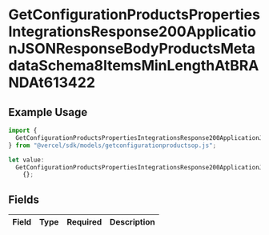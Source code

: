 # GetConfigurationProductsPropertiesIntegrationsResponse200ApplicationJSONResponseBodyProductsMetadataSchema8ItemsMinLengthAtBRANDAt613422

## Example Usage

```typescript
import {
  GetConfigurationProductsPropertiesIntegrationsResponse200ApplicationJSONResponseBodyProductsMetadataSchema8ItemsMinLengthAtBRANDAt613422,
} from "@vercel/sdk/models/getconfigurationproductsop.js";

let value:
  GetConfigurationProductsPropertiesIntegrationsResponse200ApplicationJSONResponseBodyProductsMetadataSchema8ItemsMinLengthAtBRANDAt613422 =
    {};
```

## Fields

| Field       | Type        | Required    | Description |
| ----------- | ----------- | ----------- | ----------- |
